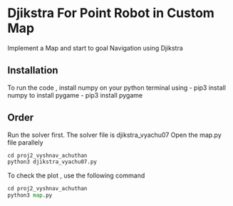 # Djikstra For Point Robot in Custom Map

Implement a Map and start to goal Navigation using Djikstra 
## Installation 
To run the code , install numpy on your python terminal using - pip3 install numpy
to install pygame - pip3 install pygame

## Order

Run the solver first. The solver file is djikstra_vyachu07
Open the map.py file parallely
```python
cd proj2_vyshnav_achuthan
python3 djikstra_vyachu07.py
```
To check the plot , use the following command
```python
cd proj2_vyshnav_achuthan
python3 map.py
```